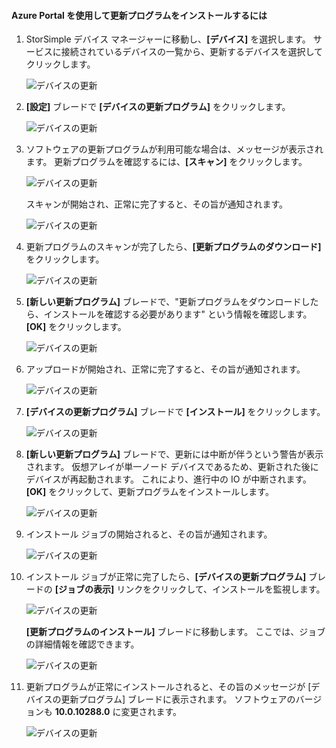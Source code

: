 <!--author=alkohli last changed: 11/07/16 -->

#### <a name="to-install-updates-via-the-azure-portal"></a>Azure Portal を使用して更新プログラムをインストールするには

1. StorSimple デバイス マネージャーに移動し、**[デバイス]** を選択します。 サービスに接続されているデバイスの一覧から、更新するデバイスを選択してクリックします。 

    ![デバイスの更新](../includes/media/storsimple-virtual-array-install-update-via-portal/azupdate1m.png) 

2. **[設定]** ブレードで **[デバイスの更新プログラム]** をクリックします。 

    ![デバイスの更新](../includes/media/storsimple-virtual-array-install-update-via-portal/azupdate2m.png)  

3. ソフトウェアの更新プログラムが利用可能な場合は、メッセージが表示されます。 更新プログラムを確認するには、**[スキャン]** をクリックします。

    ![デバイスの更新](../includes/media/storsimple-virtual-array-install-update-via-portal/azupdate3m.png)

    スキャンが開始され、正常に完了すると、その旨が通知されます。

    ![デバイスの更新](../includes/media/storsimple-virtual-array-install-update-via-portal/azupdate5m.png)

4. 更新プログラムのスキャンが完了したら、**[更新プログラムのダウンロード]** をクリックします。 

    ![デバイスの更新](../includes/media/storsimple-virtual-array-install-update-via-portal/azupdate6m.png)

5. **[新しい更新プログラム]** ブレードで、"更新プログラムをダウンロードしたら、インストールを確認する必要があります" という情報を確認します。 **[OK]** をクリックします。

    ![デバイスの更新](../includes/media/storsimple-virtual-array-install-update-via-portal/azupdate7m.png)

6. アップロードが開始され、正常に完了すると、その旨が通知されます。

     ![デバイスの更新](../includes/media/storsimple-virtual-array-install-update-via-portal/azupdate8m.png)

5. **[デバイスの更新プログラム]** ブレードで **[インストール]** をクリックします。

     ![デバイスの更新](../includes/media/storsimple-virtual-array-install-update-via-portal/azupdate11m.png)   

6. **[新しい更新プログラム]** ブレードで、更新には中断が伴うという警告が表示されます。 仮想アレイが単一ノード デバイスであるため、更新された後にデバイスが再起動されます。 これにより、進行中の IO が中断されます。 **[OK]** をクリックして、更新プログラムをインストールします。 

    ![デバイスの更新](../includes/media/storsimple-virtual-array-install-update-via-portal/azupdate12m.png) 

7. インストール ジョブの開始されると、その旨が通知されます。 

    ![デバイスの更新](../includes/media/storsimple-virtual-array-install-update-via-portal/azupdate13m.png)

8.  インストール ジョブが正常に完了したら、**[デバイスの更新プログラム]** ブレードの **[ジョブの表示]** リンクをクリックして、インストールを監視します。 

    ![デバイスの更新](../includes/media/storsimple-virtual-array-install-update-via-portal/azupdate15m.png)

    **[更新プログラムのインストール]** ブレードに移動します。 ここでは、ジョブの詳細情報を確認できます。

    ![デバイスの更新](../includes/media/storsimple-virtual-array-install-update-via-portal/azupdate16m.png)

9. 更新プログラムが正常にインストールされると、その旨のメッセージが [デバイスの更新プログラム] ブレードに表示されます。 ソフトウェアのバージョンも **10.0.10288.0** に変更されます。 

    ![デバイスの更新](../includes/media/storsimple-virtual-array-install-update-via-portal/azupdate17m.png)